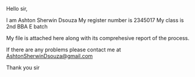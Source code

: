 Hello sir,

I am Ashton Sherwin Dsouza
My register number is 2345017
My class is 2nd BBA E batch

My file is attached here along with its comprehesive report of the process.

If there are any problems please contact me at AshtonSherwinDsouza@gmail.com

Thank you sir
